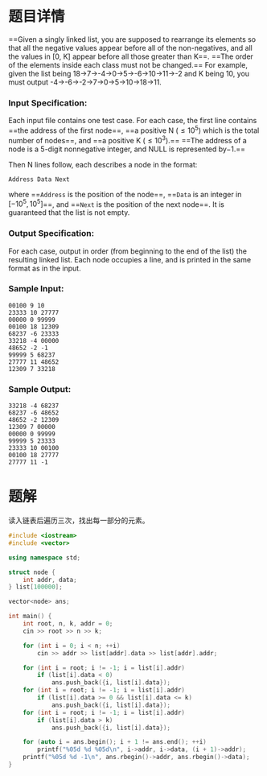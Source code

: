 # 题目详情
==Given a singly linked list, you are supposed to rearrange its elements so that all the negative values appear before all of the non-negatives, and all the values in \[0, K\] appear before all those greater than K==. ==The order of the elements inside each class must not be changed.== For example, given the list being 18→7→-4→0→5→-6→10→11→-2 and K being 10, you must output -4→-6→-2→7→0→5→10→18→11.

### Input Specification:

Each input file contains one test case. For each case, the first line contains ==the address of the first node==, ==a positive N ($\le 10^5$) which is the total number of nodes==, and ==a positive K ($\le 10^3$).== ==The address of a node is a 5-digit nonnegative integer, and NULL is represented by$-1$.==

Then N lines follow, each describes a node in the format:

    Address Data Next


where ==`Address` is the position of the node==, ==`Data` is an integer in $[-10^5, 10^5]$==, and ==`Next` is the position of the next node==. It is guaranteed that the list is not empty.

### Output Specification:

For each case, output in order (from beginning to the end of the list) the resulting linked list. Each node occupies a line, and is printed in the same format as in the input.

### Sample Input:

    00100 9 10
    23333 10 27777
    00000 0 99999
    00100 18 12309
    68237 -6 23333
    33218 -4 00000
    48652 -2 -1
    99999 5 68237
    27777 11 48652
    12309 7 33218


### Sample Output:

    33218 -4 68237
    68237 -6 48652
    48652 -2 12309
    12309 7 00000
    00000 0 99999
    99999 5 23333
    23333 10 00100
    00100 18 27777
    27777 11 -1
# 题解

读入链表后遍历三次，找出每一部分的元素。

```cpp
#include <iostream>
#include <vector>

using namespace std;

struct node {
    int addr, data;
} list[100000];

vector<node> ans;

int main() {
    int root, n, k, addr = 0;
    cin >> root >> n >> k;

    for (int i = 0; i < n; ++i)
        cin >> addr >> list[addr].data >> list[addr].addr;

    for (int i = root; i != -1; i = list[i].addr)
        if (list[i].data < 0)
            ans.push_back({i, list[i].data});
    for (int i = root; i != -1; i = list[i].addr)
        if (list[i].data >= 0 && list[i].data <= k)
            ans.push_back({i, list[i].data});
    for (int i = root; i != -1; i = list[i].addr)
        if (list[i].data > k)
            ans.push_back({i, list[i].data});

    for (auto i = ans.begin(); i + 1 != ans.end(); ++i)
        printf("%05d %d %05d\n", i->addr, i->data, (i + 1)->addr);
    printf("%05d %d -1\n", ans.rbegin()->addr, ans.rbegin()->data);
}
```

